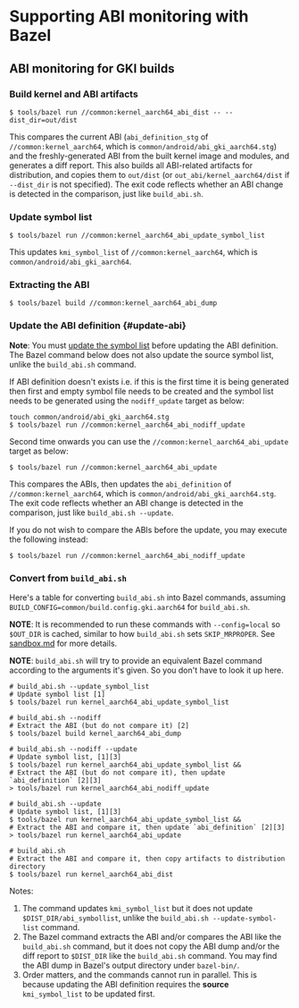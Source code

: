 # Supporting ABI monitoring with Bazel

## ABI monitoring for GKI builds

### Build kernel and ABI artifacts

```shell
$ tools/bazel run //common:kernel_aarch64_abi_dist -- --dist_dir=out/dist
```

This compares the current ABI (`abi_definition_stg` of `//common:kernel_aarch64`,
which is `common/android/abi_gki_aarch64.stg`) and the freshly-generated ABI
from the built kernel image and modules, and generates a diff report. This also
builds all ABI-related artifacts for distribution, and copies them to
`out/dist` (or `out_abi/kernel_aarch64/dist` if `--dist_dir` is not specified).
The exit code reflects whether an ABI change is detected in the
comparison, just like `build_abi.sh`.

### Update symbol list

```shell
$ tools/bazel run //common:kernel_aarch64_abi_update_symbol_list
```

This updates `kmi_symbol_list` of `//common:kernel_aarch64`, which is
`common/android/abi_gki_aarch64`.

### Extracting the ABI

```shell
$ tools/bazel build //common:kernel_aarch64_abi_dump
```

### Update the ABI definition {#update-abi}

**Note**: You must [update the symbol list](#update-symbol-list) before
updating the ABI definition. The
Bazel command below does not also update the source symbol list, unlike
the `build_abi.sh` command.

If ABI definition doesn't exists i.e. if this is the first time it is being
generated then first and empty symbol file needs to be created and the symbol
list needs to be generated using the `nodiff_update` target as below:

```shell
touch common/android/abi_gki_aarch64.stg
$ tools/bazel run //common:kernel_aarch64_abi_nodiff_update
```

Second time onwards you can use the `//common:kernel_aarch64_abi_update` target
as below:

```shell
$ tools/bazel run //common:kernel_aarch64_abi_update
```

This compares the ABIs, then updates the `abi_definition`
of `//common:kernel_aarch64`, which is `common/android/abi_gki_aarch64.stg`. The
exit code reflects whether an ABI change is detected in the comparison, just
like `build_abi.sh --update`.


If you do not wish to compare the ABIs before the update, you may execute the
following instead:

```shell
$ tools/bazel run //common:kernel_aarch64_abi_nodiff_update
```

### Convert from `build_abi.sh`

Here's a table for converting `build_abi.sh`
into Bazel commands, assuming `BUILD_CONFIG=common/build.config.gki.aarch64`
for `build_abi.sh`.

**NOTE**: It is recommended to run these commands with `--config=local` so
`$OUT_DIR` is cached, similar to how `build_abi.sh` sets `SKIP_MRPROPER`. See
[sandbox.md](sandbox.md) for more details.

**NOTE**: `build_abi.sh` will try to provide an equivalent Bazel command
according to the arguments it's given. So you don't have to look it up here.

```shell
# build_abi.sh --update_symbol_list
# Update symbol list [1]
$ tools/bazel run kernel_aarch64_abi_update_symbol_list

# build_abi.sh --nodiff
# Extract the ABI (but do not compare it) [2]
$ tools/bazel build kernel_aarch64_abi_dump

# build_abi.sh --nodiff --update
# Update symbol list, [1][3]
$ tools/bazel run kernel_aarch64_abi_update_symbol_list &&
# Extract the ABI (but do not compare it), then update `abi_definition` [2][3]
> tools/bazel run kernel_aarch64_abi_nodiff_update

# build_abi.sh --update
# Update symbol list, [1][3]
$ tools/bazel run kernel_aarch64_abi_update_symbol_list &&
# Extract the ABI and compare it, then update `abi_definition` [2][3]
> tools/bazel run kernel_aarch64_abi_update

# build_abi.sh
# Extract the ABI and compare it, then copy artifacts to distribution directory
$ tools/bazel run kernel_aarch64_abi_dist
```

Notes:

1. The command updates `kmi_symbol_list` but it does not update
   `$DIST_DIR/abi_symbollist`, unlike the `build_abi.sh --update-symbol-list`
   command.
2. The Bazel command extracts the ABI and/or compares the ABI like the
   `build_abi.sh` command, but it does not copy the ABI dump and/or the diff
   report to `$DIST_DIR` like the `build_abi.sh` command. You may find the ABI
   dump in Bazel's output directory under `bazel-bin/`.
3. Order matters, and the commands cannot run in parallel. This is because
   updating the ABI definition requires the **source**
   `kmi_symbol_list` to be updated first.
